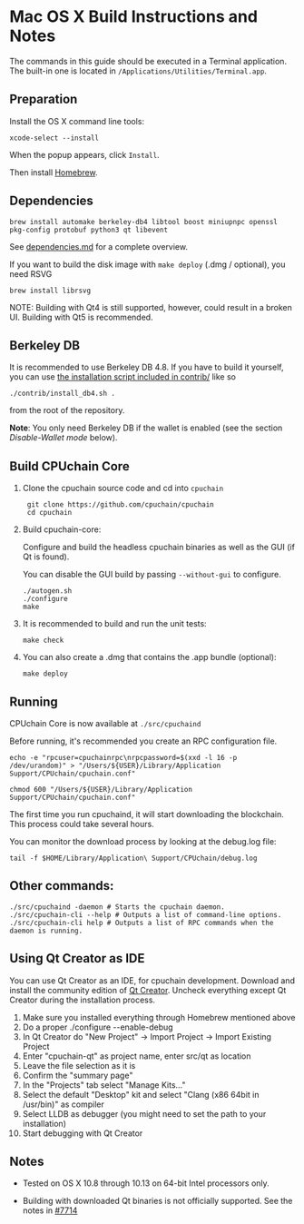 Mac OS X Build Instructions and Notes
====================================
The commands in this guide should be executed in a Terminal application.
The built-in one is located in `/Applications/Utilities/Terminal.app`.

Preparation
-----------
Install the OS X command line tools:

`xcode-select --install`

When the popup appears, click `Install`.

Then install [Homebrew](https://brew.sh).

Dependencies
----------------------

    brew install automake berkeley-db4 libtool boost miniupnpc openssl pkg-config protobuf python3 qt libevent

See [dependencies.md](dependencies.md) for a complete overview.

If you want to build the disk image with `make deploy` (.dmg / optional), you need RSVG

    brew install librsvg

NOTE: Building with Qt4 is still supported, however, could result in a broken UI. Building with Qt5 is recommended.

Berkeley DB
-----------
It is recommended to use Berkeley DB 4.8. If you have to build it yourself,
you can use [the installation script included in contrib/](/contrib/install_db4.sh)
like so

```shell
./contrib/install_db4.sh .
```

from the root of the repository.

**Note**: You only need Berkeley DB if the wallet is enabled (see the section *Disable-Wallet mode* below).

Build CPUchain Core
------------------------

1. Clone the cpuchain source code and cd into `cpuchain`

        git clone https://github.com/cpuchain/cpuchain
        cd cpuchain

2.  Build cpuchain-core:

    Configure and build the headless cpuchain binaries as well as the GUI (if Qt is found).

    You can disable the GUI build by passing `--without-gui` to configure.

        ./autogen.sh
        ./configure
        make

3.  It is recommended to build and run the unit tests:

        make check

4.  You can also create a .dmg that contains the .app bundle (optional):

        make deploy

Running
-------

CPUchain Core is now available at `./src/cpuchaind`

Before running, it's recommended you create an RPC configuration file.

    echo -e "rpcuser=cpuchainrpc\nrpcpassword=$(xxd -l 16 -p /dev/urandom)" > "/Users/${USER}/Library/Application Support/CPUchain/cpuchain.conf"

    chmod 600 "/Users/${USER}/Library/Application Support/CPUchain/cpuchain.conf"

The first time you run cpuchaind, it will start downloading the blockchain. This process could take several hours.

You can monitor the download process by looking at the debug.log file:

    tail -f $HOME/Library/Application\ Support/CPUchain/debug.log

Other commands:
-------

    ./src/cpuchaind -daemon # Starts the cpuchain daemon.
    ./src/cpuchain-cli --help # Outputs a list of command-line options.
    ./src/cpuchain-cli help # Outputs a list of RPC commands when the daemon is running.

Using Qt Creator as IDE
------------------------
You can use Qt Creator as an IDE, for cpuchain development.
Download and install the community edition of [Qt Creator](https://www.qt.io/download/).
Uncheck everything except Qt Creator during the installation process.

1. Make sure you installed everything through Homebrew mentioned above
2. Do a proper ./configure --enable-debug
3. In Qt Creator do "New Project" -> Import Project -> Import Existing Project
4. Enter "cpuchain-qt" as project name, enter src/qt as location
5. Leave the file selection as it is
6. Confirm the "summary page"
7. In the "Projects" tab select "Manage Kits..."
8. Select the default "Desktop" kit and select "Clang (x86 64bit in /usr/bin)" as compiler
9. Select LLDB as debugger (you might need to set the path to your installation)
10. Start debugging with Qt Creator

Notes
-----

* Tested on OS X 10.8 through 10.13 on 64-bit Intel processors only.

* Building with downloaded Qt binaries is not officially supported. See the notes in [#7714](https://github.com/bitcoin/bitcoin/issues/7714)
